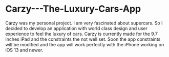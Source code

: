 # Carzy---The-Luxury-Cars-App
Carzy was my personal project. I am very fascinated about supercars. So I decided to develop an application with world class design and user experience to feel the luxury of cars.
Carzy is currently made for the 9.7 inches iPad and the constraints the not well set. Soon the app constraints will be modified and the app will work perfectly with the iPhone working on iOS 13 and newer.
